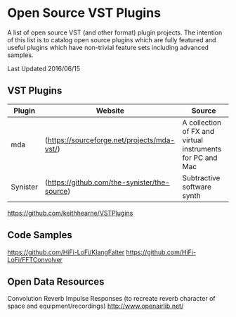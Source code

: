 
Open Source VST Plugins
===================

A list of open source VST (and other format) plugin projects. The intention of this list is to catalog open source plugins which are fully featured and useful plugins which have non-trivial feature sets including advanced samples.

Last Updated 2016/06/15

VST Plugins
----------

| Plugin | Website | Source
| --- | --- |--- |
| mda | (https://sourceforge.net/projects/mda-vst/) | A collection of FX and virtual instruments for PC and Mac |
| Synister | (https://github.com/the-synister/the-source) | Subtractive software synth


https://github.com/keithhearne/VSTPlugins

Code Samples
-----------

https://github.com/HiFi-LoFi/KlangFalter
https://github.com/HiFi-LoFi/FFTConvolver

Open Data Resources
-------------------

Convolution Reverb Impulse Responses (to recreate reverb character of space and equipment/recordings)
http://www.openairlib.net/
